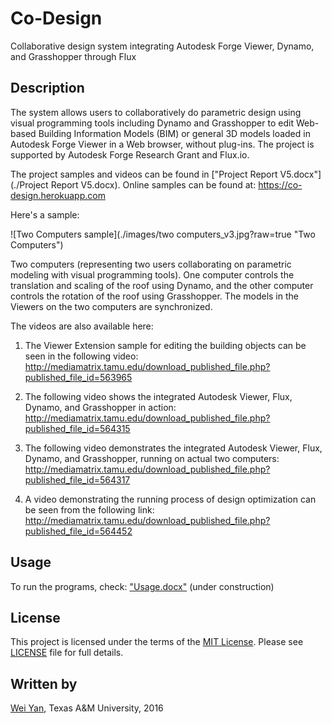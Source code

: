 # Co-Design

Collaborative design system integrating Autodesk Forge Viewer, Dynamo, and Grasshopper through Flux

## Description

The system allows users to collaboratively do parametric design using visual programming tools including Dynamo and Grasshopper to edit Web-based Building Information Models (BIM) or general 3D models loaded in Autodesk Forge Viewer in a Web browser, without plug-ins. The project is supported by Autodesk Forge Research Grant and Flux.io.

The project samples and videos can be found in ["Project Report V5.docx"](./Project Report V5.docx). Online samples can be found at:
https://co-design.herokuapp.com

Here's a sample:

![Two Computers sample](./images/two computers_v3.jpg?raw=true "Two Computers")

Two computers (representing two users collaborating on parametric modeling with visual programming tools). One computer controls the translation and scaling of the roof using Dynamo, and the other computer controls the rotation of the roof using Grasshopper. The models in the Viewers on the two computers are synchronized. 

The videos are also available here:

1. The Viewer Extension sample for editing the building objects can be seen in the following video:
http://mediamatrix.tamu.edu/download_published_file.php?published_file_id=563965 

2. The following video shows the integrated Autodesk Viewer, Flux, Dynamo, and Grasshopper in action:
http://mediamatrix.tamu.edu/download_published_file.php?published_file_id=564315 

3. The following video demonstrates the integrated Autodesk Viewer, Flux, Dynamo, and Grasshopper, running on actual two computers:
http://mediamatrix.tamu.edu/download_published_file.php?published_file_id=564317

4. A video demonstrating the running process of design optimization can be seen from the following link:
http://mediamatrix.tamu.edu/download_published_file.php?published_file_id=564452 

## Usage

To run the programs, check: ["Usage.docx"](./Usage.docx) (under construction)

## License

This project is licensed under the terms of the [MIT License](https://opensource.org/licenses/MIT). Please see [LICENSE](./LICENSE) file for full details.

## Written by
[Wei Yan](http://bim-sim.org/wyan/index.html), 
Texas A&M University, 2016

